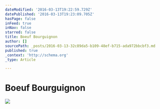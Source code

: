 ```yaml
---
dateModified: '2016-03-13T19:22:59.729Z'
datePublished: '2016-03-13T19:23:09.705Z'
hasPage: false
inFeed: true
inNav: false
starred: false
title: Boeuf Bourguignon
author: []
sourcePath: _posts/2016-03-13-32c89da5-b109-48ef-b715-ada972bbcbf3.md
published: true
_context: 'http://schema.org'
_type: Article

---
```

# Boeuf Bourguignon
![](https://the-grid-user-content.s3-us-west-2.amazonaws.com/7ada51c3-c0a4-4df9-9a59-5f538b4e2326.jpg)